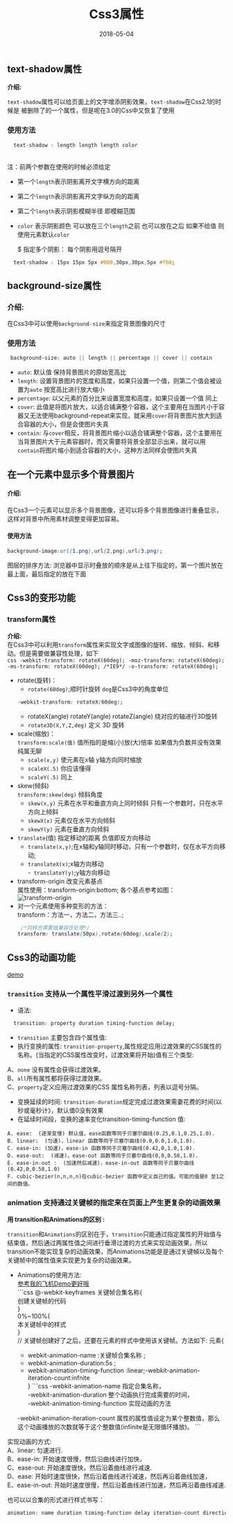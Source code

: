 ﻿---
title: Css3属性 
date: 2018-05-04
tags: 'Css3'
categories: 前端
---


## text-shadow属性  
**介绍:**

`text-shadow`属性可以给页面上的文字增添阴影效果，`text-shadow`在Css2.1的时候是    被删除了的一个属性，但是呢在3.0的Css中又恢复了使用 
    
### 使用方法   
 
```css
  text-shadow : length length length color 
```
  <br/>注：前两个参数在使用的时候必须给定
- 第一个`length`表示阴影离开文字横方向的距离  
- 第二个`length`表示阴影离开文字纵方向的距离  
- 第二个`length`表示阴影模糊半径 即模糊范围  
- `color` 表示阴影颜色 可以放在三个`length`之前 也可以放在之后 如果不给值 则使用元素默认`color`   

  $ 指定多个阴影： 每个阴影用逗号隔开 
```css
  text-shadow : 15px 15px 5px #000,30px,30px,5px #f60; 
```
## background-size属性
### 介绍: 
  在Css3中可以使用`background-size`来指定背景图像的尺寸  
### 使用方法 
 ```css 
  background-size: auto || length || percentage || cover || contain
```
- `auto`: 默认值 保持背景图片的原始宽高比  
- `length`: 设置背景图片的宽度和高度，如果只设置一个值，则第二个值会被设置为`auto` 按宽高比进行放大缩小   
- `percentage`: 以父元素的百分比来设置宽度和高度，如果只设置一个值 同上  
- `cover`: 此值是将图片放大，以适合铺满整个容器，这个主要用在当图片小于容器又无法使用background-repeat来实现，就采用`cover`将背景图片放大到适合容器的大小，但是会使图片失真  
- `contain`: 与`cover`相反，将背景图片缩小以适合铺满整个容器，这个主要用在当背景图片大于元素容器时，而又需要将背景全部显示出来，就可以用`contain`将图片缩小到适合容器的大小，这种方法同样会使图片失真 

## 在一个元素中显示多个背景图片  
#### 介绍:
   在Css3一个元素可以显示多个背景图像，还可以将多个背景图像进行重叠显示，这样对背景中所用素材调整变得更加容易。  
#### 使用方法 
```css
background-image:url(1.png),url(2,png),url(3.png);
```
图层的排序方法: 浏览器中显示时叠放的顺序是从上往下指定的，第一个图片放在最上面，最后指定的放在下面  

## Css3的变形功能
### transform属性  
 **介绍:**  
    在Css3中可以利用`transform`属性来实现文字或图像的旋转、缩放、倾斜、和移动。但是需要做兼容性处理，如下  
    ```css
    -webkit-transform: rotateX(60deg);
    -moz-transform: rotateX(60deg);
    -ms-transform: rotateX(60deg); /*IE9*/
    -o-transform: rotateX(60deg);  
    ```
 - rotate(旋转)：
    - `rotate(60deg)`;顺时针旋转 `deg`是Css3中的角度单位
    ```css
    -webkit-transform: rotateX(60deg);
    ```
    - rotateX(angle) rotateY(angle) rotateZ(angle)
        绕对应的轴进行3D旋转
    - `rotate3D(X,Y,Z,deg)`	定义 3D 旋转
 - scale(缩放)：  
 `transform:scale(值)` 值所指的是缩(小)放(大)倍率 如果值为负数并没有效果 纯属无聊
    - `scale(x,y)` 使元素在x轴 y轴方向同时缩放
    - `scaleX(.5)` 你应该懂得
    - `scaleY(.5)` 同上
 - skew(倾斜)  
  `transform:skew(deg)` 倾斜角度
     - `skew(x,y)` 元素在水平和垂直方向上同时倾斜 只有一个参数时，只在水平方向上倾斜  
     - `skewX(x)` 元素仅在水平方向倾斜  
     - `skewY(y)` 元素在垂直方向倾斜  
 - `translate`(值) 指定移动的距离  负值即反方向移动
    - `translate(x,y)`;在x轴和y轴同时移动，只有一个参数时，仅在水平方向移动;  
    - `translateX(x)`;x轴方向移动  
    -` translateY(y)`;y轴方向移动
 - transform-origin 改变元素基点  
    属性使用：transform-origin:bottom;
    各个基点参考如图：
    ![transform-origin](https://github.com/HeiLiu/markdown_source/blob/master/images/transform-origin.jpg)
 - 对一个元素使用多种变形的方法：  
    transform：方法一，方法二，方法三..;
    ```css 
     /*同样也需要做兼容性处理*/
    transform: translate(50px),rotate(60deg),scale(2);
    ```
## Css3的动画功能  
[demo](https://github.com/HeiLiu/markdown_source/blob/master/demo/fzdh.html)
### `transition`  支持从一个属性平滑过渡到另外一个属性  
- 语法:
```css
  transition: property duration timing-function delay;
```
- `transition` 主要包含四个属性值:  
- 执行变换的属性: `transition-property`,属性规定应用过渡效果的CSS属性的名称。(当指定的CSS属性改变时，过渡效果将开始)值有三个类型:
            
A、`none` 没有属性会获得过渡效果。  
B、`all`所有属性都将获得过渡效果。  
C、`property`定义应用过渡效果的CSS 属性名称列表，列表以逗号分隔。
              
- 变换延续的时间: `transition-duration`规定完成过渡效果需妻花费的时间(以秒或毫秒计》，默认值0没有效果
- 在延续时间段，变换的速率变化transition-timing-function
值:  
```  
A. ease:  (逐渐变慢) 默认值，ease函数等同于贝塞尔曲线(0.25,0.1,0.25,1.0).  
B. linear:  (匀速)，linear 函数等同于贝塞尔曲线(0.0,0.0,1.0,1.0).  
C. ease-in: (加速)，ease-in 函数等同于贝塞尔曲线(0.42,0,1.0,1.0).  
D. ease-out:  (减速)，ease-out 函数等同于贝塞尔曲线(0,0,0.58,1.0).  
E. ease-in-out :  (加速然后减速)，ease-in-out 函数等同于贝塞尔曲线(0.42,0,0.58,1.0)  
F. cubic-bezier(n,n,n,n)在cubic-bezier 函数中定义自己的值。可能的值是0 至1之间的数值。
```

### animation  支持通过关键帧的指定来在页面上产生更复杂的动画效果  
 **用 transition和Animations的区别 :**

`transition`和`Animations`的区别在于，`transition`只能通过指定属性的开始值与结束值，然后通过两属性值之间进行垂滑过渡的方式来实现动画效果，所以transition不能实现复杂的动画效果，而Animations功能是是通过关键幀以及每个关键帧中的属性值来实现更为复杂的动画效果。  
    
   - Animations的使用方法:  
    [参考我的飞机Demo更好哦](https://github.com/HeiLiu/markdown_source/tree/master/demo/fir.im)  
    ```css
    @-webkit-keyframes 关键帧合集名称{  
        创建关键帧的代码  
    }  
    0%~100%{  
        本关键帧中的样式   
    }   
    // 关键帧创建好了之后，还要在元素的样式中使用该关键帧。方法如下: 
    元素{
      - webkit-animation-name :关键帧合集名称 ;
      - webkit-animation-duration:5s ;
      - webkit-animation-timing-function :linear;-webkit-animation-iteration-count:infnite  
    }
    ```css
      -webkit-animation-name 指定合集名称，  
      -webkit-animation-duration 整个动画执行完成需要的时间，  
      -webkit-animation-timing-function 实现动画的方法
      
      -webkit-animation-iteration-count 属性的属性值设定为某个整数值，那么这个动画播放的次数就等于这个整数值(infinite是无限循环播放)。
    ```

实现动画的方式:    
  A、linear: 匀速进行.  
  B、ease-in: 开始速度很慢，然后沿曲线进行加快，  
  C、ease-out: 开始速度很快，然后沿着曲线进行减速.  
  D、ease: 开始时速度很快，然后沿着曲线进行减速，然后再沿着曲线加速，  
  E、ease-in-out: 开始时速度很慢，然后沿着曲线进行加速，然后再沿着曲线减速.

也可以以合集的形式进行样式书写：  
```css
animation: name duration timing-function delay iteration-count direction;
```







